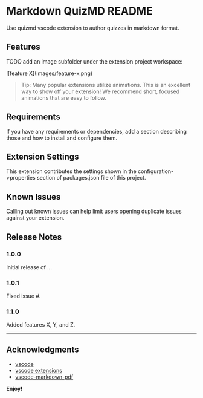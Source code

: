 # Markdown QuizMD README

Use quizmd vscode extension to author quizzes in markdown format.

## Features

TODO add an image subfolder under the extension project workspace:

\!\[feature X\]\(images/feature-x.png\)

> Tip: Many popular extensions utilize animations. This is an excellent way to show off your extension! We recommend short, focused animations that are easy to follow.

## Requirements

If you have any requirements or dependencies, add a section describing those and how to install and configure them.

## Extension Settings

This extension contributes the settings shown in the configuration->properties section of packages.json file of this project.

## Known Issues

Calling out known issues can help limit users opening duplicate issues against your extension.

## Release Notes

### 1.0.0

Initial release of ...

### 1.0.1

Fixed issue #.

### 1.1.0

Added features X, Y, and Z.

---

## Acknowledgments

- [vscode](https://github.com/microsoft/vscode)
- [vscode extensions](https://github.com/microsoft/vscode/tree/main/extensions)
- [vscode-markdown-pdf](https://github.com/yzane/vscode-markdown-pdf)

**Enjoy!**
